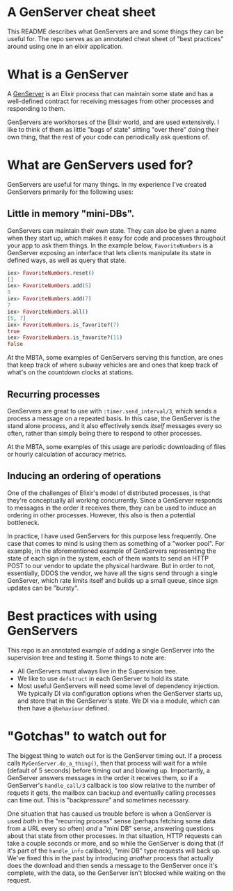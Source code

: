 # A GenServer cheat sheet

This README describes what GenServers are and some things they can be useful for. The repo serves as an annotated cheat sheet of "best practices" around using one in an elixir application.

# What is a GenServer

A [GenServer](https://hexdocs.pm/elixir/GenServer.html#content) is an Elixir process that can maintain some state and has a well-defined contract for receiving messages from other processes and responding to them.

GenServers are workhorses of the Elixir world, and are used extensively. I like to think of them as little "bags of state" sitting "over there" doing their own thing, that the rest of your code can periodically ask questions of.

# What are GenServers used for?

GenServers are useful for many things. In my experience I've created GenServers primarily for the following uses:

## Little in memory "mini-DBs".

GenServers can maintain their own state. They can also be given a name when they start up, which makes it easy for code and processes throughout your app to ask them things. In the example below, `FavoriteNumbers` is a GenServer exposing an interface that lets clients manipulate its state in defined ways, as well as query that state.

```ex
iex> FavoriteNumbers.reset()
[]
iex> FavoriteNumbers.add(5)
5
iex> FavoriteNumbers.add(7)
7
iex> FavoriteNumbers.all()
[5, 7]
iex> FavoriteNumbers.is_favorite?(7)
true
iex> FavoriteNumbers.is_favorite?(11)
false
```

At the MBTA, some examples of GenServers serving this function, are ones that keep track of where subway vehicles are and ones that keep track of what's on the countdown clocks at stations.

## Recurring processes

GenServers are great to use with `:timer.send_interval/3`, which sends a process a message on a repeated basis. In this case, the GenServer is the stand alone process, and it also effectively sends *itself* messages every so often, rather than simply being there to respond to other processes.

At the MBTA, some examples of this usage are periodic downloading of files or hourly calculation of accuracy metrics.

## Inducing an ordering of operations

One of the challenges of Elixir's model of distributed processes, is that they're conceptually all working concurrently. Since a GenServer responds to messages in the order it receives them, they can be used to induce an ordering in other processes. However, this also is then a potential bottleneck.

In practice, I have used GenServers for this purpose less frequently. One case that comes to mind is using them as something of a "worker pool". For example, in the aforementioned example of GenServers representing the state of each sign in the system, each of them wants to send an HTTP POST to our vendor to update the physical hardware. But in order to not, essentially, DDOS the vendor, we have all the signs send through a single GenServer, which rate limits itself and builds up a small queue, since sign updates can be "bursty".

# Best practices with using GenServers

This repo is an annotated example of adding a single GenServer into the supervision tree and testing it. Some things to note are:

* All GenServers must always live in the Supervision tree.
* We like to use `defstruct` in each GenServer to hold its state.
* Most useful GenServers will need some level of dependency injection. We typically DI via configuration options when the GenServer starts up, and store that in the GenServer's state. We DI via a module, which can then have a `@behaviour` defined.

# "Gotchas" to watch out for

The biggest thing to watch out for is the GenServer timing out. If a process calls `MyGenServer.do_a_thing()`, then that process will wait for a while (default of 5 seconds) before timing out and blowing up. Importantly, a GenServer answers messages in the order it receives them, so if a GenServer's `handle_call/3` callback is too slow relative to the number of requets it gets, the mailbox can backup and eventually calling processes can time out. This is "backpressure" and sometimes necessary.

One situation that has caused us trouble before is when a GenServer is used *both* in the "recurring process" sense (perhaps fetching some data from a URL every so often) *and* a "mini DB" sense, answering questions about that state from other processes. In that situation, HTTP requests can take a couple seconds or more, and so while the GenServer is doing that (if it's part of the `handle_info` callback), "mini DB" type requests will back up. We've fixed this in the past by introducing *another* process that actually does the download and then sends a message to the GenServer once it's complete, with the data, so the GenServer isn't blocked while waiting on the request.
